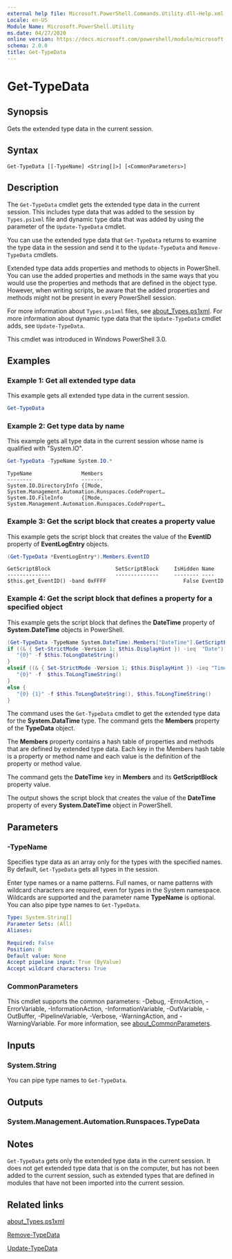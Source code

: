 ```yaml
---
external help file: Microsoft.PowerShell.Commands.Utility.dll-Help.xml
Locale: en-US
Module Name: Microsoft.PowerShell.Utility
ms.date: 04/27/2020
online version: https://docs.microsoft.com/powershell/module/microsoft.powershell.utility/get-typedata?view=powershell-7.3&WT.mc_id=ps-gethelp
schema: 2.0.0
title: Get-TypeData
---
```

# Get-TypeData

## Synopsis
Gets the extended type data in the current session.

## Syntax

```
Get-TypeData [[-TypeName] <String[]>] [<CommonParameters>]
```

## Description

The `Get-TypeData` cmdlet gets the extended type data in the current session. This includes type
data that was added to the session by `Types.ps1xml` file and dynamic type data that was added by
using the parameter of the `Update-TypeData` cmdlet.

You can use the extended type data that `Get-TypeData` returns to examine the type data in the
session and send it to the `Update-TypeData` and `Remove-TypeData` cmdlets.

Extended type data adds properties and methods to objects in PowerShell. You can use the added
properties and methods in the same ways that you would use the properties and methods that are
defined in the object type. However, when writing scripts, be aware that the added properties and
methods might not be present in every PowerShell session.

For more information about `Types.ps1xml` files, see
[about_Types.ps1xml](../Microsoft.PowerShell.Core/About/about_Types.ps1xml.md). For more information
about dynamic type data that the `Update-TypeData` cmdlet adds, see `Update-TypeData`.

This cmdlet was introduced in Windows PowerShell 3.0.

## Examples

### Example 1: Get all extended type data

This example gets all extended type data in the current session.

 ```powershell
Get-TypeData
```

### Example 2: Get type data by name

This example gets all type data in the current session whose name is qualified with "System.IO".

```powershell
Get-TypeData -TypeName System.IO.*
```

```Output
TypeName                Members
--------                -------
System.IO.DirectoryInfo {[Mode, System.Management.Automation.Runspaces.CodePropert…
System.IO.FileInfo      {[Mode, System.Management.Automation.Runspaces.CodePropert…
```

### Example 3: Get the script block that creates a property value

This example gets the script block that creates the value of the **EventID** property of
**EventLogEntry** objects.

 ```powershell
(Get-TypeData *EventLogEntry*).Members.EventID
```

```Output
GetScriptBlock                     SetScriptBlock     IsHidden Name
--------------                     --------------     -------- ----
$this.get_EventID() -band 0xFFFF                         False EventID
```

### Example 4: Get the script block that defines a property for a specified object

This example gets the script block that defines the **DateTime** property of **System.DateTime**
objects in PowerShell.

 ```powershell
(Get-TypeData -TypeName System.DateTime).Members["DateTime"].GetScriptBlock
if ((& { Set-StrictMode -Version 1; $this.DisplayHint }) -ieq  "Date") {
    "{0}" -f $this.ToLongDateString()
}
elseif ((& { Set-StrictMode -Version 1; $this.DisplayHint }) -ieq "Time") {
    "{0}" -f  $this.ToLongTimeString()
}
else {
    "{0} {1}" -f $this.ToLongDateString(), $this.ToLongTimeString()
}
```

The command uses the `Get-TypeData` cmdlet to get the extended type data for the **System.DataTime**
type. The command gets the **Members** property of the **TypeData** object.

The **Members** property contains a hash table of properties and methods that are defined by extended
type data. Each key in the Members hash table is a property or method name and each value is the
definition of the property or method value.

The command gets the **DateTime** key in **Members** and its **GetScriptBlock** property value.

The output shows the script block that creates the value of the **DateTime** property of every
**System.DateTime** object in PowerShell.

## Parameters

### -TypeName

Specifies type data as an array only for the types with the specified names. By default,
`Get-TypeData` gets all types in the session.

Enter type names or a name patterns. Full names, or name patterns with wildcard characters are
required, even for types in the System namespace. Wildcards are supported and the parameter name
**TypeName** is optional. You can also pipe type names to `Get-TypeData`.

```yaml
Type: System.String[]
Parameter Sets: (All)
Aliases:

Required: False
Position: 0
Default value: None
Accept pipeline input: True (ByValue)
Accept wildcard characters: True
```

### CommonParameters

This cmdlet supports the common parameters: -Debug, -ErrorAction, -ErrorVariable,
-InformationAction, -InformationVariable, -OutVariable, -OutBuffer, -PipelineVariable, -Verbose,
-WarningAction, and -WarningVariable. For more information, see
[about_CommonParameters](https://go.microsoft.com/fwlink/?LinkID=113216).

## Inputs

### System.String

You can pipe type names to `Get-TypeData`.

## Outputs

### System.Management.Automation.Runspaces.TypeData

## Notes

`Get-TypeData` gets only the extended type data in the current session. It does not get extended
type data that is on the computer, but has not been added to the current session, such as extended
types that are defined in modules that have not been imported into the current session.

## Related links

[about_Types.ps1xml](../Microsoft.PowerShell.Core/About/about_Types.ps1xml.md)

[Remove-TypeData](Remove-TypeData.md)

[Update-TypeData](Update-TypeData.md)

